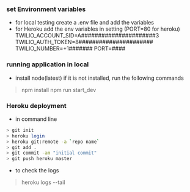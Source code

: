 ### set Environment variables
* for local testing create a .env file and add the variables
* for Heroku add the env variables in setting (PORT=80 for heroku)
TWILIO_ACCOUNT_SID=A######################3
TWILIO_AUTH_TOKEN=8######################
TWILIO_NUMBER=+1#######
PORT=####

### running application in local
* install node(latest) if it is not installed, run the following commands 
> npm install
> npm run start_dev

### Heroku deployment 

* in command line 

```bash
> git init
> heroku login
> heroku git:remote -a `repo name`
> git add .
> git commit -am "initial commit"
> git push heroku master

```

* to check the logs 
> heroku logs --tail